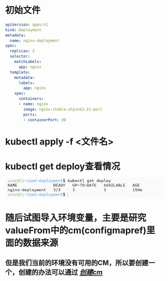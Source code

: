 # 初始文件
```yaml
apiVersion: apps/v1
kind: Deployment
metadata:
  name: nginx-deployment
spec:
  replicas: 3
  selector:
    matchLabels:
      app: nginx
  template:
    metadata:
      labels:
        app: nginx
    spec:
      containers:
      - name: nginx
        image: nginx:stable-alpine3.21-perl
        ports:
        - containerPort: 80
```

# kubectl apply -f <文件名>
# kubectl get deploy查看情况
![alt text](README_Images/9-env环境变量/image-1.png)

# 随后试图导入环境变量，主要是研究valueFrom中的cm(configmapref)里面的数据来源
## 但是我们当前的环境没有可用的CM，所以要创建一个，创建的办法可以通过 _[创建cm](./7-kubectl%20get%20cm指令.md/#通过apply的方式创建cm)_
